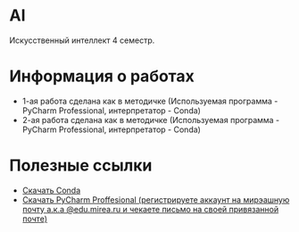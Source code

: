 # AI
Искусственный интеллект 4 семестр.
# Информация о работах
- 1-ая работа сделана как в методичке (Используемая программа - PyCharm Professional, интерпретатор - Conda)
- 2-ая работа сделана как в методичке (Используемая программа - PyCharm Professional, интерпретатор - Conda)
# Полезные ссылки
- [Скачать Conda](https://www.anaconda.com/products/distribution)
- [Скачать PyCharm Proffesional (регистрируете аккаунт на мирэашную почту а.к.а @edu.mirea.ru и чекаете письмо на своей привязанной почте)](https://www.jetbrains.com/ru-ru/pycharm/download/)
